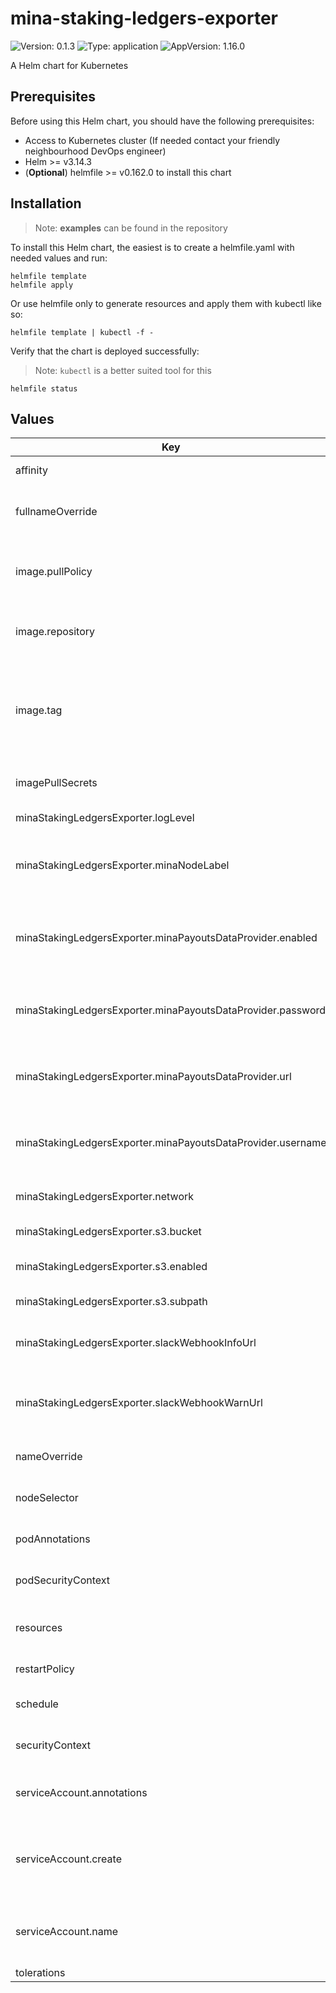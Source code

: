 # mina-staking-ledgers-exporter

![Version: 0.1.3](https://img.shields.io/badge/Version-0.1.3-informational?style=flat-square) ![Type: application](https://img.shields.io/badge/Type-application-informational?style=flat-square) ![AppVersion: 1.16.0](https://img.shields.io/badge/AppVersion-1.16.0-informational?style=flat-square)

A Helm chart for Kubernetes

## Prerequisites

Before using this Helm chart, you should have the following prerequisites:

- Access to Kubernetes cluster (If needed contact your friendly neighbourhood DevOps engineer)
- Helm >= v3.14.3
- (**Optional**) helmfile >= v0.162.0 to install this chart

## Installation

> Note: **examples** can be found in the repository

To install this Helm chart, the easiest is to create a helmfile.yaml with needed values and run:

```
helmfile template
helmfile apply
```

Or use helmfile only to generate resources and apply them with kubectl like so:

```
helmfile template | kubectl -f -
```

Verify that the chart is deployed successfully:

> Note: `kubectl` is a better suited tool for this

```
helmfile status
```

## Values

| Key | Type | Default | Description |
|-----|------|---------|-------------|
| affinity | object | `{}` | Affinity rules |
| fullnameOverride | string | `""` | The full release name override |
| image.pullPolicy | string | `"IfNotPresent"` | The pullPolicy used when pulling the image |
| image.repository | string | `"673156464838.dkr.ecr.us-west-2.amazonaws.com/github-actions-runner"` | The repository of the image |
| image.tag | string | `"default-2024.03"` | The tag of the image. Overrides the image tag whose default is the chart appVersion. |
| imagePullSecrets | list | `[]` | The secrets used to pull the image |
| minaStakingLedgersExporter.logLevel | string | `"info"` | The log level |
| minaStakingLedgersExporter.minaNodeLabel | string | `nil` | The Mina node label used to query the ledger |
| minaStakingLedgersExporter.minaPayoutsDataProvider.enabled | bool | `true` | Enable upload to Mina payouts data provider |
| minaStakingLedgersExporter.minaPayoutsDataProvider.password | string | `nil` | The Mina payouts data provider password |
| minaStakingLedgersExporter.minaPayoutsDataProvider.url | string | `nil` | The Mina payouts data provider URL |
| minaStakingLedgersExporter.minaPayoutsDataProvider.username | string | `nil` | The Mina payouts data provider username |
| minaStakingLedgersExporter.network | string | `nil` | The network (mainnet | devnet) |
| minaStakingLedgersExporter.s3.bucket | string | `nil` | The S3 bucket |
| minaStakingLedgersExporter.s3.enabled | bool | `true` | Enable upload to S3 |
| minaStakingLedgersExporter.s3.subpath | string | `nil` | The S3 subpath |
| minaStakingLedgersExporter.slackWebhookInfoUrl | string | `nil` | The Slack webhook URL for info messages |
| minaStakingLedgersExporter.slackWebhookWarnUrl | string | `nil` | The Slack webhook URL for warn messages |
| nameOverride | string | `""` | The release name override |
| nodeSelector | object | `{}` | Node selector labels |
| podAnnotations | object | `{}` | Annotations to add to the pods |
| podSecurityContext | object | `{}` | The Pod Security Context |
| resources | object | `{}` | Resource limitations for the pods |
| restartPolicy | string | `"Never"` | The restart policy |
| schedule | string | `"0 0 * * *"` | The cronjob schedule |
| securityContext | object | `{}` | The Security Context |
| serviceAccount.annotations | object | `{}` | Annotations to add to the service account |
| serviceAccount.create | bool | `true` | Specifies whether a service account should be created |
| serviceAccount.name | string | `""` | The name of the service account to use. |
| tolerations | list | `[]` | Tolerations |

